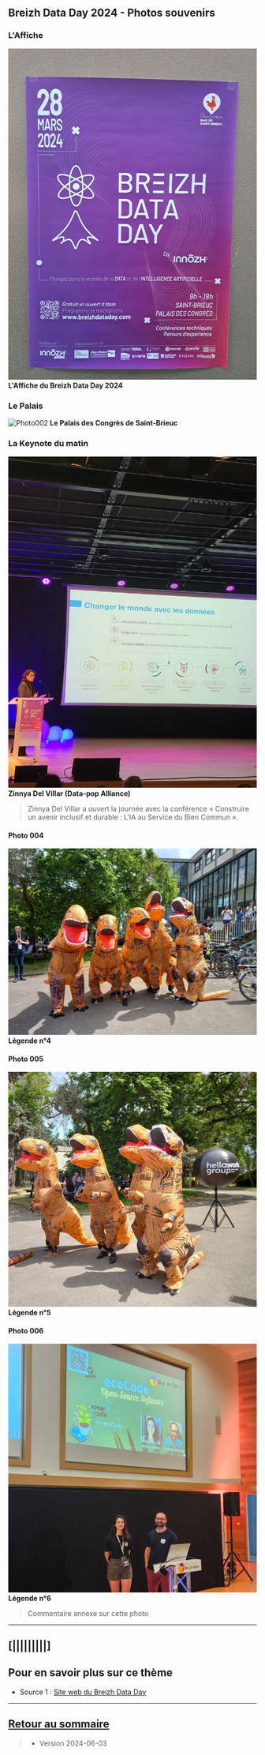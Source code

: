 ## Breizh Data Day 2024 - Photos souvenirs

### L'Affiche 
![Photo001](../illustrim/02_Affiche-BDD2024.jpg)
**L'Affiche du Breizh Data Day 2024**
>
### Le Palais
![Photo002](../illustrim/01_Facade_Palais_Congr%C3%A8s.jpg)
**Le Palais des Congrès de Saint-Brieuc**
>

### La Keynote du matin
![Photo003](../illustrim/03_Amphi_Keynote-matin-03.jpg)
**Zinnya Del Villar (Data-pop Alliance)**
>Zinnya Del Villar a ouvert la journée avec la conférence « Construire un avenir inclusif et durable : L'IA au Service du Bien Commun ».


#### Photo 004
![Photo004](../illustrim/Photos/T-Rex_ISTIC_268143.jpg)
**Légende n°4**

#### Photo 005
![Photo004](../illustrim/Photos/T-Rex_ISTIC_268787.jpg)
**Légende n°5**

#### Photo 006
![Photo004](../illustrim/Photos/ecoCode_JohannaDuigou_BzhCamp2023.jpg)
**Légende n°6**
> Commentaire annexe sur cette photo



---

## [|||||||||] 
>
## Pour en savoir plus sur ce thème

- Source 1 : [Site web du Breizh Data Day](https://breizhdataday.innozh.fr/)

---

## [Retour au sommaire](https://dcn-prof.github.io/breizhdataclub/)
  
>

>  *  Version 2024-06-03
